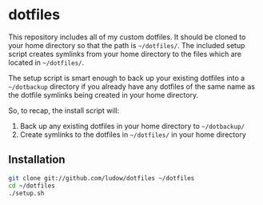 dotfiles
========
This repository includes all of my custom dotfiles.  It should be cloned to
your home directory so that the path is `~/dotfiles/`.  The included setup
script creates symlinks from your home directory to the files which are located
in `~/dotfiles/`.

The setup script is smart enough to back up your existing dotfiles into a
`~/dotbackup` directory if you already have any dotfiles of the same name as
the dotfile symlinks being created in your home directory.

So, to recap, the install script will:

1. Back up any existing dotfiles in your home directory to `~/dotbackup/`
2. Create symlinks to the dotfiles in `~/dotfiles/` in your home directory

Installation
------------

``` bash
git clone git://github.com/ludow/dotfiles ~/dotfiles
cd ~/dotfiles
./setup.sh
```